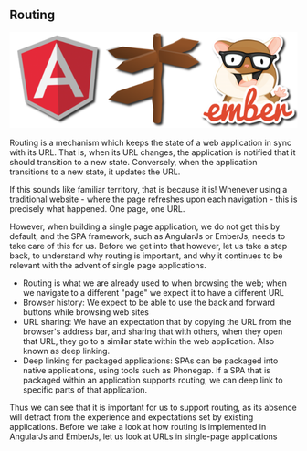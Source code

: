 ## Routing

![Routing in SPAs](/img/spa-routing.png)

Routing is a mechanism which keeps the state of a web application in sync with its URL.
That is, when its URL changes, the application is notified that it should transition to a new state.
Conversely, when the application transitions to a new state, it updates the URL.

If this sounds like familiar territory, that is because it is!
Whenever using a traditional website -
where the page refreshes upon each navigation -
this is precisely what happened.
One page, one URL.

However, when building a single page application,
we do not get this by default, and the SPA framework,
such as AngularJs or EmberJs, needs to take care of this for us.
Before we get into that however, let us take a step back,
to understand why routing is important,
and why it continues to be relevant with the advent of single page applications.

- Routing is what we are already used to when browsing the web;
  when we navigate to a different "page" we expect it to have a different URL
- Browser history: We expect to be able to use the back and forward buttons
  while browsing web sites
- URL sharing: We have an expectation that by copying the URL from the browser's
  address bar, and sharing that with others, when they open that URL,
  they go to a similar state within the web application. Also known as deep linking.
- Deep linking for packaged applications: SPAs can be packaged into native applications,
  using tools such as Phonegap. If a SPA that is packaged within an application
  supports routing, we can deep link to specific parts of that application.

Thus we can see that it is important for us to support routing,
as its absence will detract from the experience and expectations set by existing applications.
Before we take a look at how routing is implemented in AngularJs and EmberJs,
let us look at URLs in single-page applications
